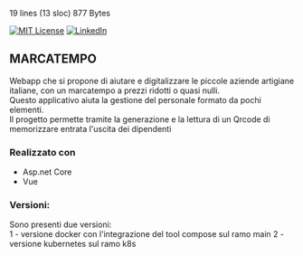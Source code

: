 19 lines (13 sloc)  877 Bytes


[![MIT License][license-shield]][license-url]
[![LinkedIn][linkedin-shield]][linkedin-url]

## MARCATEMPO
Webapp che si propone di aiutare e digitalizzare le piccole aziende artigiane italiane, con un marcatempo a prezzi ridotti o quasi nulli.<br/>
Questo applicativo aiuta la gestione del personale formato da pochi elementi. <br/>
Il progetto permette tramite la generazione e la lettura di un Qrcode di memorizzare entrata l'uscita dei dipendenti<br/>

### Realizzato con
* Asp.net Core
* Vue
### Versioni:
Sono presenti due versioni:<br>
1 - versione docker con l'integrazione del tool compose sul ramo main
2 - versione kubernetes sul ramo k8s


[license-shield]: https://img.shields.io/github/license/othneildrew/Best-README-Template.svg?style=for-the-badge
[linkedin-shield]: https://img.shields.io/badge/-LinkedIn-black.svg?style=for-the-badge&logo=linkedin&colorB=555
[linkedin-url]: https://www.linkedin.com/in/enrico-rombaldoni-695189208/
[license-url]: https://github.com/0d1n92/marcatempo/blob/main/LICENSE